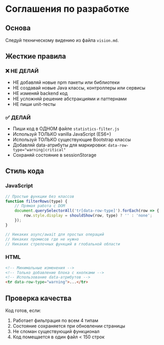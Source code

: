 # Соглашения по разработке

## Основа
Следуй техническому видению из файла `vision.md`.

## Жесткие правила

### ❌ НЕ ДЕЛАЙ
- НЕ добавляй новые npm пакеты или библиотеки
- НЕ создавай новые Java классы, контроллеры или сервисы
- НЕ изменяй backend код
- НЕ усложняй решение абстракциями и паттернами
- НЕ пиши unit-тесты

### ✅ ДЕЛАЙ
- Пиши код в ОДНОМ файле `statistics-filter.js`
- Используй ТОЛЬКО vanilla JavaScript (ES6+)
- Используй ТОЛЬКО существующие Bootstrap классы
- Добавляй data-атрибуты для маркировки: `data-row-type="warning|critical"`
- Сохраняй состояние в sessionStorage

## Стиль кода

### JavaScript
```javascript
// Простые функции без классов
function filterRows(type) {
    // Прямая работа с DOM
    document.querySelectorAll('tr[data-row-type]').forEach(row => {
        row.style.display = shouldShow(row, type) ? '' : 'none';
    });
}

// Никаких async/await для простых операций
// Никаких промисов где не нужно
// Никаких стрелочных функций в глобальной области
```

### HTML
```html
<!-- Минимальные изменения -->
<!-- Только добавление блока с кнопками -->
<!-- Использование data-атрибутов -->
<tr data-row-type="warning">...</tr>
```

## Проверка качества
Код готов, если:
1. Работает фильтрация по всем 4 типам
2. Состояние сохраняется при обновлении страницы
3. Не сломан существующий функционал
4. Код помещается в один файл < 150 строк